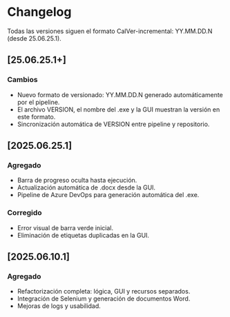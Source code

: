 # Changelog

Todas las versiones siguen el formato CalVer-incremental: YY.MM.DD.N (desde 25.06.25.1).

## [25.06.25.1+]

### Cambios

- Nuevo formato de versionado: YY.MM.DD.N generado automáticamente por el pipeline.
- El archivo VERSION, el nombre del .exe y la GUI muestran la versión en este formato.
- Sincronización automática de VERSION entre pipeline y repositorio.

## [2025.06.25.1]

### Agregado

- Barra de progreso oculta hasta ejecución.
- Actualización automática de .docx desde la GUI.
- Pipeline de Azure DevOps para generación automática del .exe.

### Corregido

- Error visual de barra verde inicial.
- Eliminación de etiquetas duplicadas en la GUI.

## [2025.06.10.1]

### Agregado

- Refactorización completa: lógica, GUI y recursos separados.
- Integración de Selenium y generación de documentos Word.
- Mejoras de logs y usabilidad.
